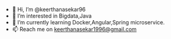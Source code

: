 - 👋 Hi, I’m @keerthanasekar96
- 👀 I’m interested in Bigdata,Java
- 🌱 I’m currently learning Docker,Angular,Spring microservice.
- 📫 Reach me on keerthanasekar1996@gmail.com

<!---
keerthanasekar96/keerthanasekar96 is a ✨ special ✨ repository because its `README.md` (this file) appears on your GitHub profile.
You can click the Preview link to take a look at your changes.
--->
